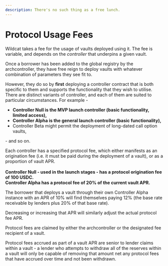 ```yaml
---
description: There's no such thing as a free lunch.
---
```


# Protocol Usage Fees

Wildcat takes a fee for the usage of vaults deployed using it. The fee is variable, and depends on the _controller_ that underpins a given vault.

Once a borrower has been added to the global registry by the archcontroller, they have free reign to deploy vaults with whatever combination of parameters they see fit to.

However, they do so by **first** deploying a controller contract that is both specific to them and supports the functionality that they wish to utilise. There are distinct variants of controller, and each of them are suited to particular circumstances. For example -&#x20;

* **Controller Null is the MVP launch controller (basic functionality, limited access),**
* **Controller Alpha is the general launch controller (basic functionality),**
* Controller Beta might permit the deployment of long-dated call option vaults,

\- and so on.&#x20;

Each controller has a specified protocol fee, which either manifests as an origination fee (i.e. it must be paid during the deployment of a vault), or as a proportion of vault APR.\
\
**Controller Null - used in the launch stages - has a protocol origination fee of 100 USDC.**\
**Controller Alpha has a protocol fee of 20% of the current vault APR.**

The borrower that deploys a vault through their own Controller Alpha instance with an APR of 10% will find themselves paying 12% (the base rate receivable by lenders plus 20% of that base rate).

Decreasing or increasing that APR will similarly adjust the actual protocol fee APR.

Protocol fees are claimed by either the archcontroller or the designated fee recipient of a vault.

Protocol fees accrued as part of a vault APR are senior to lender claims within a vault - a lender who attempts to withdraw all of the reserves within a vault will only be capable of removing that amount net any protocol fees that have accrued over time and not been withdrawn.

